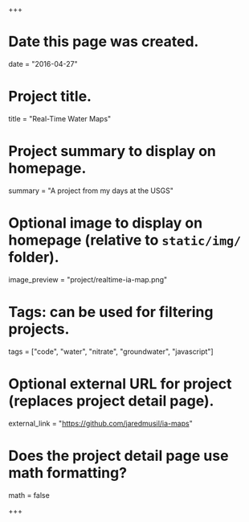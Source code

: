 +++
# Date this page was created.
date = "2016-04-27"

# Project title.
title = "Real-Time Water Maps"

# Project summary to display on homepage.
summary = "A project from my days at the USGS"

# Optional image to display on homepage (relative to `static/img/` folder).
image_preview = "project/realtime-ia-map.png"

# Tags: can be used for filtering projects.
tags = ["code", "water", "nitrate", "groundwater", "javascript"]

# Optional external URL for project (replaces project detail page).
external_link = "https://github.com/jaredmusil/ia-maps"

# Does the project detail page use math formatting?
math = false

+++

